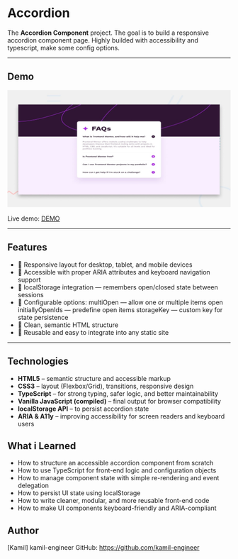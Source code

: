 # Accordion

The **Accordion Component** project. The goal is to build a responsive accordion component page. Highly builded with accessibility and typescript, make some config options.

---

## Demo

![Screenshot](assets/images/preview.jpg)

Live demo: [DEMO](https://kamil-engineer.github.io/accordion/)

---

## Features

- 🔹 Responsive layout for desktop, tablet, and mobile devices
- 🔹 Accessible with proper ARIA attributes and keyboard navigation support
- 🔹 localStorage integration — remembers open/closed state between sessions
- 🔹 Configurable options:
  multiOpen — allow one or multiple items open
  initiallyOpenIds — predefine open items
  storageKey — custom key for state persistence
- 🔹 Clean, semantic HTML structure
- 🔹 Reusable and easy to integrate into any static site

---

## Technologies

- **HTML5** – semantic structure and accessible markup
- **CSS3** – layout (Flexbox/Grid), transitions, responsive design
- **TypeScript** – for strong typing, safer logic, and better maintainability
- **Vanilla JavaScript (compiled)** – final output for browser compatibility
- **localStorage API** – to persist accordion state
- **ARIA & A11y** – improving accessibility for screen readers and keyboard users

## What i Learned

- How to structure an accessible accordion component from scratch
- How to use TypeScript for front-end logic and configuration objects
- How to manage component state with simple re-rendering and event delegation
- How to persist UI state using localStorage
- How to write cleaner, modular, and more reusable front-end code
- How to make UI components keyboard-friendly and ARIA-compliant

## Author

[Kamil] kamil-engineer
GitHub: https://github.com/kamil-engineer
